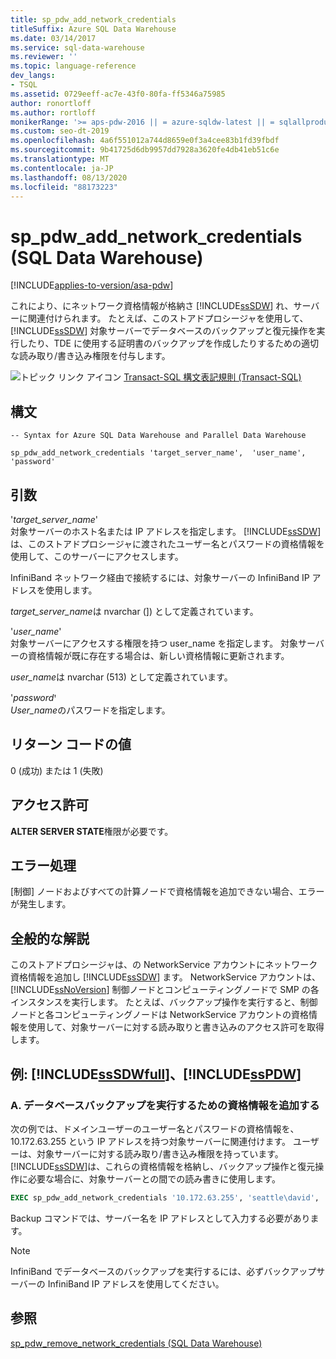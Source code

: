 ```yaml
---
title: sp_pdw_add_network_credentials
titleSuffix: Azure SQL Data Warehouse
ms.date: 03/14/2017
ms.service: sql-data-warehouse
ms.reviewer: ''
ms.topic: language-reference
dev_langs:
- TSQL
ms.assetid: 0729eeff-ac7e-43f0-80fa-ff5346a75985
author: ronortloff
ms.author: rortloff
monikerRange: '>= aps-pdw-2016 || = azure-sqldw-latest || = sqlallproducts-allversions'
ms.custom: seo-dt-2019
ms.openlocfilehash: 4a6f551012a744d8659e0f3a4cee83b1fd39fbdf
ms.sourcegitcommit: 9b41725d6db9957dd7928a3620fe4db41eb51c6e
ms.translationtype: MT
ms.contentlocale: ja-JP
ms.lasthandoff: 08/13/2020
ms.locfileid: "88173223"
---
```

# <a name="sp_pdw_add_network_credentials-sql-data-warehouse"></a>sp_pdw_add_network_credentials (SQL Data Warehouse)
[!INCLUDE[applies-to-version/asa-pdw](../../includes/applies-to-version/asa-pdw.md)]

  これにより、にネットワーク資格情報が格納さ [!INCLUDE[ssSDW](../../includes/sssdw-md.md)] れ、サーバーに関連付けられます。 たとえば、このストアドプロシージャを使用して、 [!INCLUDE[ssSDW](../../includes/sssdw-md.md)] 対象サーバーでデータベースのバックアップと復元操作を実行したり、TDE に使用する証明書のバックアップを作成したりするための適切な読み取り/書き込み権限を付与します。  
  
 ![トピック リンク アイコン](../../database-engine/configure-windows/media/topic-link.gif "トピック リンク アイコン") [Transact-SQL 構文表記規則 &#40;Transact-SQL&#41;](../../t-sql/language-elements/transact-sql-syntax-conventions-transact-sql.md)  
  
## <a name="syntax"></a>構文  
  
```syntaxsql  
-- Syntax for Azure SQL Data Warehouse and Parallel Data Warehouse  
  
sp_pdw_add_network_credentials 'target_server_name',  'user_name', ꞌpasswordꞌ  
```  
  
## <a name="arguments"></a>引数  
 '*target_server_name*'  
 対象サーバーのホスト名または IP アドレスを指定します。 [!INCLUDE[ssSDW](../../includes/sssdw-md.md)]は、このストアドプロシージャに渡されたユーザー名とパスワードの資格情報を使用して、このサーバーにアクセスします。  
  
 InfiniBand ネットワーク経由で接続するには、対象サーバーの InfiniBand IP アドレスを使用します。  
  
 *target_server_name*は nvarchar (]) として定義されています。  
  
 '*user_name*'  
 対象サーバーにアクセスする権限を持つ user_name を指定します。 対象サーバーの資格情報が既に存在する場合は、新しい資格情報に更新されます。  
  
 *user_name*は nvarchar (513) として定義されています。  
  
 '*password*ꞌ  
 *User_name*のパスワードを指定します。  
  
## <a name="return-code-values"></a>リターン コードの値  
 0 (成功) または 1 (失敗)  
  
## <a name="permissions"></a>アクセス許可  
 **ALTER SERVER STATE**権限が必要です。  
  
## <a name="error-handling"></a>エラー処理  
 [制御] ノードおよびすべての計算ノードで資格情報を追加できない場合、エラーが発生します。  
  
## <a name="general-remarks"></a>全般的な解説  
 このストアドプロシージャは、の NetworkService アカウントにネットワーク資格情報を追加し [!INCLUDE[ssSDW](../../includes/sssdw-md.md)] ます。 NetworkService アカウントは、 [!INCLUDE[ssNoVersion](../../includes/ssnoversion-md.md)] 制御ノードとコンピューティングノードで SMP の各インスタンスを実行します。 たとえば、バックアップ操作を実行すると、制御ノードと各コンピューティングノードは NetworkService アカウントの資格情報を使用して、対象サーバーに対する読み取りと書き込みのアクセス許可を取得します。  
  
## <a name="examples-sssdwfull-and-sspdw"></a>例: [!INCLUDE[ssSDWfull](../../includes/sssdwfull-md.md)]、[!INCLUDE[ssPDW](../../includes/sspdw-md.md)]  
  
### <a name="a-add-credentials-for-performing-a-database-backup"></a>A. データベースバックアップを実行するための資格情報を追加する  
 次の例では、ドメインユーザーのユーザー名とパスワードの資格情報を、10.172.63.255 という IP アドレスを持つ対象サーバーに関連付けます。 ユーザーは、対象サーバーに対する読み取り/書き込み権限を持っています。 [!INCLUDE[ssSDW](../../includes/sssdw-md.md)]は、これらの資格情報を格納し、バックアップ操作と復元操作に必要な場合に、対象サーバーとの間での読み書きに使用します。  
  
```sql  
EXEC sp_pdw_add_network_credentials '10.172.63.255', 'seattle\david', '********';  
```  
  
 Backup コマンドでは、サーバー名を IP アドレスとして入力する必要があります。  
  
> [!NOTE]  
>  InfiniBand でデータベースのバックアップを実行するには、必ずバックアップサーバーの InfiniBand IP アドレスを使用してください。  
  
## <a name="see-also"></a>参照  
 [sp_pdw_remove_network_credentials &#40;SQL Data Warehouse&#41;](../../relational-databases/system-stored-procedures/sp-pdw-remove-network-credentials-sql-data-warehouse.md)  
  
  

